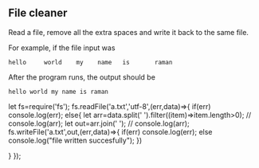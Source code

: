 ## File cleaner
Read a file, remove all the extra spaces and write it back to the same file.

For example, if the file input was
```
hello     world    my    name   is       raman
```

After the program runs, the output should be

```
hello world my name is raman
```



let fs=require('fs');
fs.readFile('a.txt','utf-8',(err,data)=>{
   if(err) console.log(err);
   else{
     let arr=data.split(' ').filter((item)=>item.length>0);
     // console.log(arr);
     let out=arr.join(' ');
     // console.log(arr);
     fs.writeFile('a.txt',out,(err,data)=>{
       if(err) console.log(err);
       else console.log("file written succesfully");
     })
     
     
   }
});